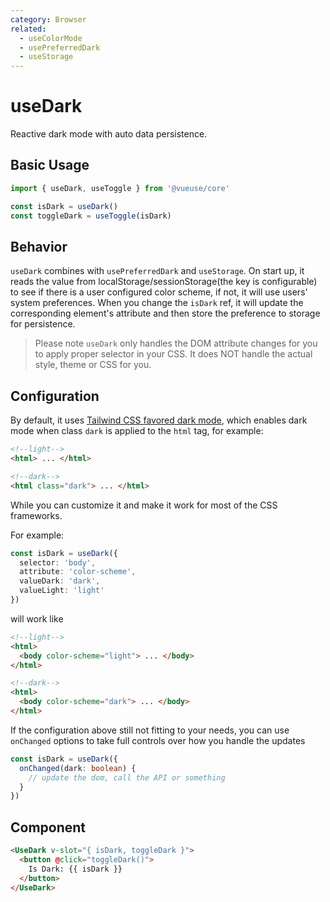 ```yaml
---
category: Browser
related:
  - useColorMode
  - usePreferredDark
  - useStorage
---
```


# useDark

Reactive dark mode with auto data persistence.

## Basic Usage

```js
import { useDark, useToggle } from '@vueuse/core'

const isDark = useDark()
const toggleDark = useToggle(isDark)
```

## Behavior

`useDark` combines with `usePreferredDark` and `useStorage`. On start up, it reads the value from localStorage/sessionStorage(the key is configurable) to see if there is a user configured color scheme, if not, it will use users' system preferences. When you change the `isDark` ref, it will update the corresponding element's attribute and then store the preference to storage for persistence.

> Please note `useDark` only handles the DOM attribute changes for you to apply proper selector in your CSS. It does NOT handle the actual style, theme or CSS for you.

## Configuration

By default, it uses [Tailwind CSS favored dark mode](https://tailwindcss.com/docs/dark-mode#toggling-dark-mode-manually), which enables dark mode when class `dark` is applied to the `html` tag, for example:

```html
<!--light-->
<html> ... </html>

<!--dark-->
<html class="dark"> ... </html>
```

While you can customize it and make it work for most of the CSS frameworks.

For example:

```ts
const isDark = useDark({
  selector: 'body',
  attribute: 'color-scheme',
  valueDark: 'dark',
  valueLight: 'light'
})
```

will work like

```html
<!--light-->
<html>
  <body color-scheme="light"> ... </body>
</html>

<!--dark-->
<html>
  <body color-scheme="dark"> ... </body>
</html>
```

If the configuration above still not fitting to your needs, you can use `onChanged` options to take full controls over how you handle the updates

```ts
const isDark = useDark({
  onChanged(dark: boolean) {
    // update the dom, call the API or something
  }
})
```

## Component

```html
<UseDark v-slot="{ isDark, toggleDark }">
  <button @click="toggleDark()">
    Is Dark: {{ isDark }}
  </button>
</UseDark>
```
